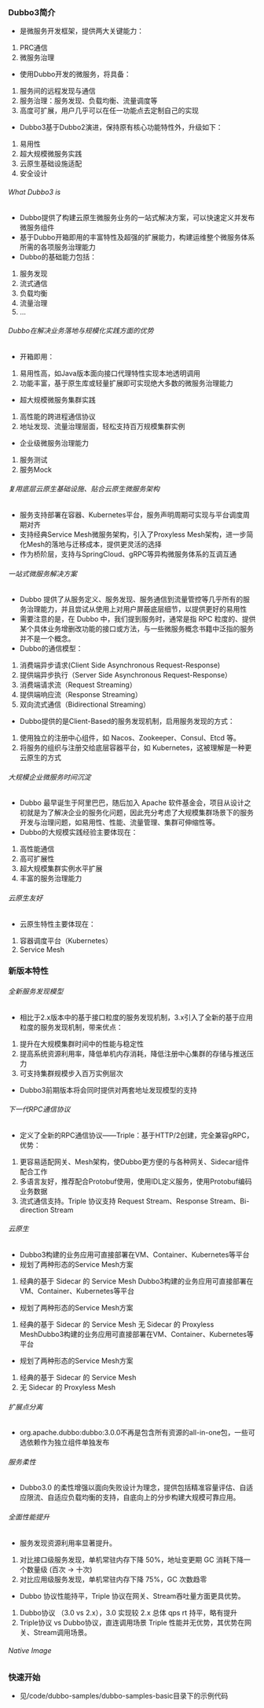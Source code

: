 ### Dubbo3简介
- 是微服务开发框架，提供两大关键能力：
1. PRC通信
2. 微服务治理
- 使用Dubbo开发的微服务，将具备：
1. 服务间的远程发现与通信
2. 服务治理：服务发现、负载均衡、流量调度等
3. 高度可扩展，用户几乎可以在任一功能点去定制自己的实现
- Dubbo3基于Dubbo2演进，保持原有核心功能特性外，升级如下：
1. 易用性
2. 超大规模微服务实践
3. 云原生基础设施适配
4. 安全设计
###### What Dubbo3 is
- Dubbo提供了构建云原生微服务业务的一站式解决方案，可以快速定义并发布微服务组件
- 基于Dubbo开箱即用的丰富特性及超强的扩展能力，构建运维整个微服务体系所需的各项服务治理能力
- Dubbo的基础能力包括：
1. 服务发现
2. 流式通信
3. 负载均衡
4. 流量治理
5. ...
###### Dubbo在解决业务落地与规模化实践方面的优势
- 开箱即用：
1. 易用性高，如Java版本面向接口代理特性实现本地透明调用
2. 功能丰富，基于原生库或轻量扩展即可实现绝大多数的微服务治理能力
- 超大规模微服务集群实践
1. 高性能的跨进程通信协议
2. 地址发现、流量治理层面，轻松支持百万规模集群实例
- 企业级微服务治理能力
1. 服务测试
2. 服务Mock
###### 复用底层云原生基础设施、贴合云原生微服务架构
- 服务支持部署在容器、Kubernetes平台，服务声明周期可实现与平台调度周期对齐
- 支持经典Service Mesh微服务架构，引入了Proxyless Mesh架构，进一步简化Mesh的落地与迁移成本，提供更灵活的选择
- 作为桥阶层，支持与SpringCloud、gRPC等异构微服务体系的互调互通
###### 一站式微服务解决方案
- Dubbo 提供了从服务定义、服务发现、服务通信到流量管控等几乎所有的服务治理能力，并且尝试从使用上对用户屏蔽底层细节，以提供更好的易用性
- 需要注意的是，在 Dubbo 中，我们提到服务时，通常是指 RPC 粒度的、提供某个具体业务增删改功能的接口或方法，与一些微服务概念书籍中泛指的服务并不是一个概念。
- Dubbo的通信模型：
1. 消费端异步请求(Client Side Asynchronous Request-Response)
2. 提供端异步执行（Server Side Asynchronous Request-Response）
3. 消费端请求流（Request Streaming）
4. 提供端响应流（Response Streaming）
5. 双向流式通信（Bidirectional Streaming）
- Dubbo提供的是Client-Based的服务发现机制，启用服务发现的方式：
1. 使用独立的注册中心组件，如 Nacos、Zookeeper、Consul、Etcd 等。
2. 将服务的组织与注册交给底层容器平台，如 Kubernetes，这被理解是一种更云原生的方式
###### 大规模企业微服务时间沉淀
- Dubbo 最早诞生于阿里巴巴，随后加入 Apache 软件基金会，项目从设计之初就是为了解决企业的服务化问题，因此充分考虑了大规模集群场景下的服务开发与治理问题，如易用性、性能、流量管理、集群可伸缩性等。
- Dubbo的大规模实践经验主要体现在：
1. 高性能通信
2. 高可扩展性
3. 超大规模集群实例水平扩展
4. 丰富的服务治理能力
###### 云原生友好
- 云原生特性主要体现在：
1. 容器调度平台（Kubernetes）
2. Service Mesh
### 新版本特性
###### 全新服务发现模型
- 相比于2.x版本中的基于接口粒度的服务发现机制，3.x引入了全新的基于应用粒度的服务发现机制，带来优点：
1. 提升在大规模集群时间中的性能与稳定性
2. 提高系统资源利用率，降低单机内存消耗，降低注册中心集群的存储与推送压力
3. 可支持集群规模步入百万实例层次
- Dubbo3前期版本将会同时提供对两套地址发现模型的支持
###### 下一代RPC通信协议
- 定义了全新的RPC通信协议——Triple：基于HTTP/2创建，完全兼容gRPC，优势：
1. 更容易适配网关、Mesh架构，使Dubbo更方便的与各种网关、Sidecar组件配合工作
2. 多语言友好，推荐配合Protobuf使用，使用IDL定义服务，使用Protobuf编码业务数据
3. 流式通信支持。Triple 协议支持 Request Stream、Response Stream、Bi-direction Stream
###### 云原生
- Dubbo3构建的业务应用可直接部署在VM、Container、Kubernetes等平台
- 规划了两种形态的Service Mesh方案
1. 经典的基于 Sidecar 的 Service Mesh
Dubbo3构建的业务应用可直接部署在VM、Container、Kubernetes等平台
- 规划了两种形态的Service Mesh方案
1. 经典的基于 Sidecar 的 Service Mesh
无 Sidecar 的 Proxyless MeshDubbo3构建的业务应用可直接部署在VM、Container、Kubernetes等平台
- 规划了两种形态的Service Mesh方案
1. 经典的基于 Sidecar 的 Service Mesh
2. 无 Sidecar 的 Proxyless Mesh
###### 扩展点分离
- org.apache.dubbo:dubbo:3.0.0不再是包含所有资源的all-in-one包，一些可选依赖作为独立组件单独发布
###### 服务柔性
- Dubbo3.0 的柔性增强以面向失败设计为理念，提供包括精准容量评估、自适应限流、自适应负载均衡的支持，自底向上的分步构建大规模可靠应用。
###### 全面性能提升
- 服务发现资源利用率显著提升。
1. 对比接口级服务发现，单机常驻内存下降 50%，地址变更期 GC 消耗下降一个数量级 (百次 -> 十次)
2. 对比应用级服务发现，单机常驻内存下降 75%，GC 次数趋零
- Dubbo 协议性能持平，Triple 协议在网关、Stream吞吐量方面更具优势。
1. Dubbo协议 （3.0 vs 2.x），3.0 实现较 2.x 总体 qps rt 持平，略有提升
2. Triple协议 vs Dubbo协议，直连调用场景 Triple 性能并无优势，其优势在网关、Stream调用场景。
###### Native Image
### 快速开始
- 见/code/dubbo-samples/dubbo-samples-basic目录下的示例代码
